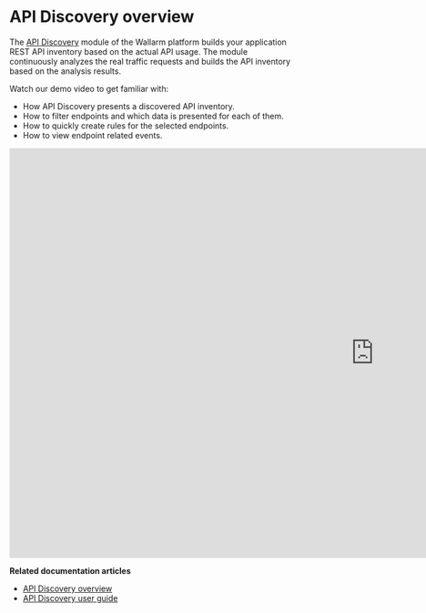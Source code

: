 # API Discovery overview

The [API Discovery](../about-wallarm/api-discovery.md) module of the Wallarm platform builds your application REST API inventory based on the actual API usage. The module continuously analyzes the real traffic requests and builds the API inventory based on the analysis results.

Watch our demo video to get familiar with: 

* How API Discovery presents a discovered API inventory.
* How to filter endpoints and which data is presented for each of them.
* How to quickly create rules for the selected endpoints.
* How to view endpoint related events.

<div class="video-wrapper">
  <iframe width="1280" height="720" src="https://www.youtube.com/embed/0bRHVtpWkJ8" frameborder="0" allow="accelerometer; autoplay; encrypted-media; gyroscope; picture-in-picture" allowfullscreen></iframe>
</div>

**Related documentation articles**

* [API Discovery overview](../about-wallarm/api-discovery.md)
* [API Discovery user guide](../user-guides/api-discovery.md)
